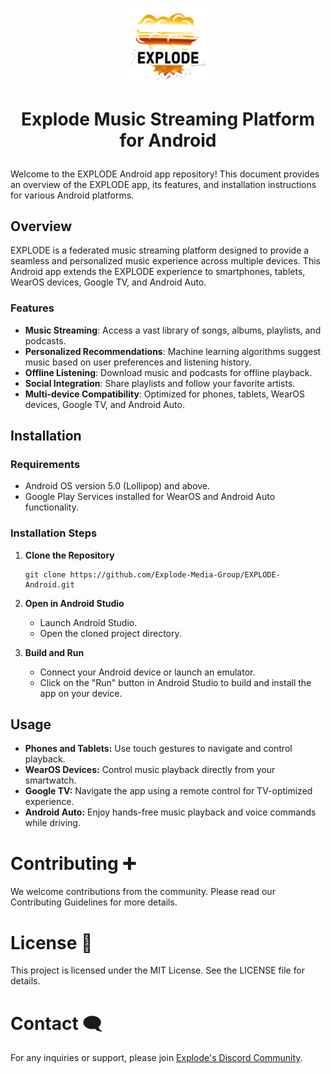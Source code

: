 <p align="center">
  <img src="explode.png" alt="Explode Logo" width="25%" height="auto">
</p>

# <p align="center">Explode Music Streaming Platform for Android</p>

Welcome to the EXPLODE Android app repository! This document provides an overview of the EXPLODE app, its features, and installation instructions for various Android platforms.

## Overview

EXPLODE is a federated music streaming platform designed to provide a seamless and personalized music experience across multiple devices. This Android app extends the EXPLODE experience to smartphones, tablets, WearOS devices, Google TV, and Android Auto.

### Features

- **Music Streaming**: Access a vast library of songs, albums, playlists, and podcasts.
- **Personalized Recommendations**: Machine learning algorithms suggest music based on user preferences and listening history.
- **Offline Listening**: Download music and podcasts for offline playback.
- **Social Integration**: Share playlists and follow your favorite artists.
- **Multi-device Compatibility**: Optimized for phones, tablets, WearOS devices, Google TV, and Android Auto.

## Installation

### Requirements

- Android OS version 5.0 (Lollipop) and above.
- Google Play Services installed for WearOS and Android Auto functionality.

### Installation Steps

1. **Clone the Repository**

   ```
   git clone https://github.com/Explode-Media-Group/EXPLODE-Android.git
   ```

3. **Open in Android Studio**
   - Launch Android Studio.
   - Open the cloned project directory.

4. **Build and Run**
   - Connect your Android device or launch an emulator.
   - Click on the "Run" button in Android Studio to build and install the app on your device.
  

## Usage
   - **Phones and Tablets:** Use touch gestures to navigate and control playback.
   - **WearOS Devices:** Control music playback directly from your smartwatch.
   - **Google TV:** Navigate the app using a remote control for TV-optimized experience.
   - **Android Auto:** Enjoy hands-free music playback and voice commands while driving.




# Contributing ➕

We welcome contributions from the community. Please read our Contributing Guidelines for more details.




# License 🪪

This project is licensed under the MIT License. See the LICENSE file for details.




# Contact 🗨️

For any inquiries or support, please join [Explode's Discord Community](https://discord.gg/JqKeyyVXa2).


